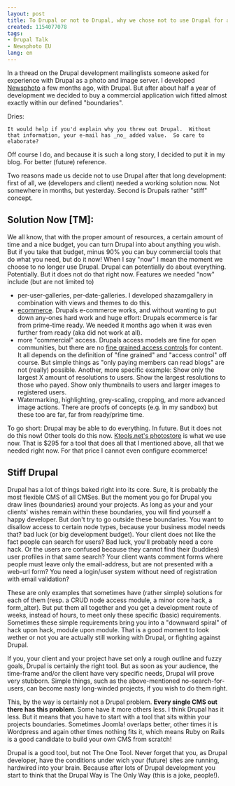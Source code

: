 ```yaml
---
layout: post
title: To Drupal or not to Drupal, why we chose not to use Drupal for a photo shop.
created: 1154077078
tags:
- Drupal Talk
- Newsphoto EU
lang: en
---
```

In a thread on the Drupal development mailinglists someone asked for experience with Drupal as a photo and image server.
I developed <a href="http://www.newsphoto.nl/">Newsphoto</a> a few months ago, with Drupal. But after about half a year of development we decided to buy a commercial application wich fitted almost exactly within our defined "boundaries".

Dries:

    It would help if you'd explain why you threw out Drupal.  Without   
    that information, your e-mail has _no_ added value.  So care to  
    elaborate?

Off course I do, and because it is such a long story, I decided to put it in my blog. For better (future) reference. 

Two reasons made us decide not to use Drupal after that long development: first of all, we (developers and client) needed a working solution now. Not somewhere in months, but yesterday. Second is Drupals rather "stiff" concept. 

## Solution Now [TM]:
We all know, that with the proper amount of resources, a certain amount of time and a nice budget, you can turn Drupal into about anything you wish. 
But if you take that budget, minus 90% you can buy commercial tools that do what you need, but do it now!
When I say "now" I mean the moment we choose to no longer use Drupal.
Drupal can potentially do about everything. Potentially. But it does not do that right now. Features we needed "now" include (but are not limited to)

  * per-user-galleries, per-date-galleries. I developed shazamgallery in
combination with views and themes to do this.
  * [ecommerce](http://drupal.org/project/ecommerce). Drupals e-commerce works, and without wanting to put down 
any-ones hard work and huge effort: Drupals ecommerce is far from prime-time ready. We needed it months ago when it was even further from ready (aka did not work at all). 
  * more "commercial" access. Drupals access models are fine for open communities, but there are no [fine grained access controls](http://drupal.org/node/5229) for content. It all depends on the definition of "fine grained" and "access control" off course. But simple things as "only paying members can read blogs" are not (really) possible. Another, more specific example: Show only the largest X amount of resolutions to users. Show the largest resolutions to those who payed. Show only thumbnails to users and larger images to registered users. 
  * Watermarking, highlighting, grey-scaling, cropping, and more advanced image actions. There are proofs of concepts (e.g. in my sandbox) but these too are far, far from ready/prime time.

To go short: Drupal may be able to do everything. In future. But it does not do this now! Other tools do this now. [Ktools.net's photostore](http://ktools.net/photostore/) is what we use now. That is $295 for a tool that does all that I mentioned above, all that we needed right now. For that price I cannot even configure ecommerce!

## Stiff Drupal 
Drupal has a lot of things baked right into its core. Sure, it is probably the most flexible CMS of all CMSes. But the moment you go for Drupal you draw lines (boundaries) around your projects. As long as your and your clients' wishes remain within these boundaries, you will find yourself a happy developer. But don't try to go outside these boundaries. 
You want to disallow access to certain node types, because your business model needs that? bad luck (or big development budget). Your client does not like the fact people can search for users? Bad luck, you'll probably need a core hack. Or the users are confused because they cannot find their (buddies) user profiles in that same search? Your client wants comment forms where people must leave only the email-address, but are not presented with a web-url form? You need a login/user system without need of registration with email validation?

These are only examples that sometimes have (rather simple) solutions for each of them (resp. a CRUD node access module, a minor core hack, a form_alter). But put them all together and you get a development route of 
weeks, instead of hours, to meet only these specific (basic) requirements. Sometimes these simple requirements bring you into a "downward spiral" of hack upon hack, module upon module. That is a good moment to look wether or not you are actually still working with Drupal, or fighting against Drupal.

If you, your client and your project have set only a rough outline and fuzzy goals, Drupal is certainly the right tool. But as soon as your audience, the time-frame and/or the client have very specific needs, Drupal will prove very stubborn. Simple things, such as the above-mentioned no-search-for-users, can become nasty long-winded projects, if you wish to do them right. 

This, by the way is certainly not a Drupal problem. __Every single CMS out there has this problem__. Some have it more others less. I think Drupal has it less. But it means that you have to start with a tool that sits within your projects boundaries. Sometimes Joomla! overlaps better, other times it is Wordpress and again other times nothing fits it, which means Ruby on Rails is a good candidate to build your own CMS from scratch!

Drupal is a good tool, but not The One Tool. Never forget that you, as Drupal developer, have the conditions under wich your (future) sites are running, hardwired into your brain. Because after lots of Drupal development you start to think that the Drupal Way is The Only Way (this is a joke, people!).
